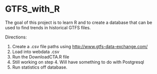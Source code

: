 # GTFS_with_R 
The goal of this project is to learn R and to create a database that can be used to find trends in historical GTFS files. 

Directions: 
1. Create a .csv file paths using http://www.gtfs-data-exchange.com/
2. Load into webdata .csv 
3. Run the DownloadCTA.R file
4. Still working on step 4. Will have something to do with Postgresql
5. Run statistics off database. 
